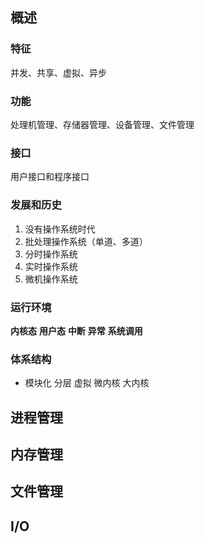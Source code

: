 ## 概述
### 特征
并发、共享、虚拟、异步
### 功能
处理机管理、存储器管理、设备管理、文件管理
### 接口
用户接口和程序接口
### 发展和历史
1. 没有操作系统时代
2. 批处理操作系统（单道、多道）
3. 分时操作系统
4. 实时操作系统
5. 微机操作系统
### 运行环境
**内核态**
**用户态**
**中断**
**异常**
**系统调用**
### 体系结构
- 模块化 分层 虚拟 微内核 大内核

## 进程管理

## 内存管理

## 文件管理

## I/O

